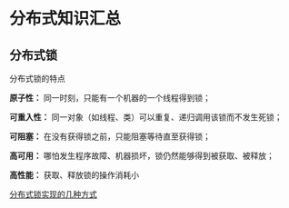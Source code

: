 # 分布式知识汇总

## 分布式锁

分布式锁的特点

**原子性：**  同一时刻，只能有一个机器的一个线程得到锁；

**可重入性：**  同一对象（如线程、类）可以重复、递归调用该锁而不发生死锁；

**可阻塞：** 在没有获得锁之前，只能阻塞等待直至获得锁；

**高可用：** 哪怕发生程序故障、机器损坏，锁仍然能够得到被获取、被释放；

**高性能：** 获取、释放锁的操作消耗小

[分布式锁实现的几种方式](https://segmentfault.com/a/1190000017241446?utm_source=tag-newest)

